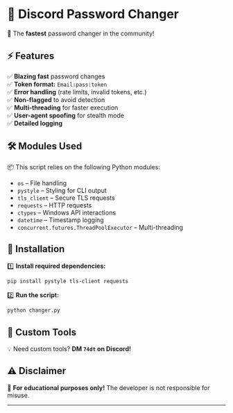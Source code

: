 # 🔑 Discord Password Changer  
🚀 The **fastest** password changer in the community!  

## ⚡ Features  
✅ **Blazing fast** password changes  
✅ **Token format:** `Email:pass:token`  
✅ **Error handling** (rate limits, invalid tokens, etc.)  
✅ **Non-flagged** to avoid detection  
✅ **Multi-threading** for faster execution  
✅ **User-agent spoofing** for stealth mode  
✅ **Detailed logging**  

## 🛠 Modules Used  
📦 This script relies on the following Python modules:  
- `os` – File handling  
- `pystyle` – Styling for CLI output  
- `tls_client` – Secure TLS requests  
- `requests` – HTTP requests  
- `ctypes` – Windows API interactions  
- `datetime` – Timestamp logging  
- `concurrent.futures.ThreadPoolExecutor` – Multi-threading  

## 🚀 Installation  
1️⃣ **Install required dependencies:**  
```bash
pip install pystyle tls-client requests
```  
2️⃣ **Run the script:**  
```bash
python changer.py
```  

## 🔧 Custom Tools  
💡 Need custom tools? **DM `74dt` on Discord!**  

## ⚠️ Disclaimer  
🔹 **For educational purposes only!** The developer is not responsible for misuse.  

---
